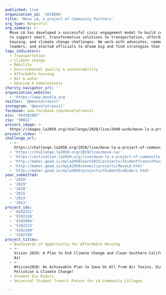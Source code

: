 ```yaml
---
published: true
organization_id: '2018084'
title: 'Move LA, a project of Community Partners'
org_type: Nonprofit
org_summary: >-
  Move LA has developed a successful civic engagement model to build coalitions
  to support smart, transformative solutions to transportation, affordable
  housing, and climate change challenges. We work with advocates, community
  leaders, and elected officials to dream big and find strategies that work.
tags_indicators:
  - Transportation
  - Climate change
  - Mobility
  - Environmental quality & sustainability
  - Affordable housing
  - Air & water
  - Housing & homelessness
charity_navigator_url: ''
organization_website:
  - 'https://www.movela.org'
twitter: '@movelatransit'
instagram: '@movelatransit'
facebook: www.facebook.com/movelatransit
ein: '954302067'
zip: '90012'
project_image: >-
  https://images.la2050.org/challenge/2020/live/2048-wide/move-la-a-project-of-community-partners.jpg
project_video: ''
challenge_url:
  - >-
    https://challenge.la2050.org/2020/live/move-la-a-project-of-community-partners/
  - 'https://challenge.la2050.org/2019/live/move-la/'
  - 'https://activation.la2050.org/live/move-la-a-project-of-community-partners/'
  - 'http://maker.good.is/myla2050learn2015/projects/StudentTransitPass.html'
  - 'http://maker.good.is/myLA2050connect/projects/MoveLA.html'
  - 'http://maker.good.is/myla2050/projects/StudentEcoRiders.html'
year_submitted:
  - '2020'
  - '2019'
  - '2018'
  - '2015'
  - '2014'
  - '2013'
project_ids:
  - '0202251'
  - '9102138'
  - '8102084'
  - '5102213'
  - '4102149'
  - '3102199'
project_titles:
  - Boulevards of Opportunity for Affordable Housing
  - >-
    Vision 2020: A Plan to End Climate Change and Clean Southern California's
    Air
  - >-
    #Vision2020: An Achievable Plan to Save Us All from Air Toxins, Diesel
    Pollution & Climate Change!
  - Student Eco Riders
  - Universal Student Transit Passes for LA Community Colleges

---
```

